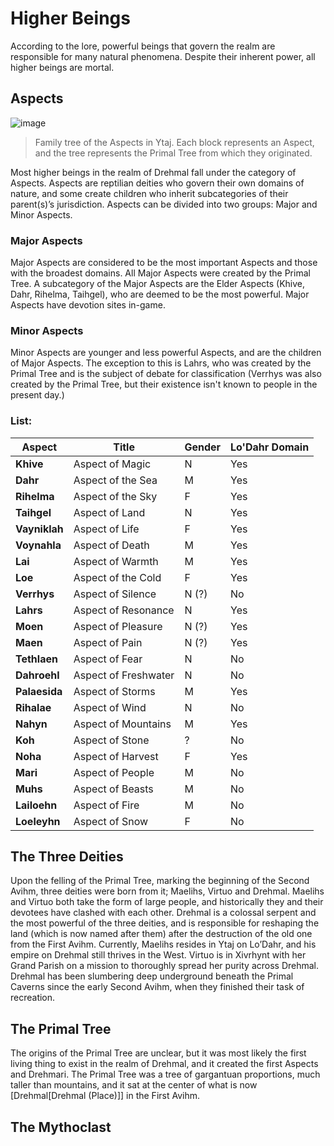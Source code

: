 # Higher Beings

According to the lore, powerful beings that govern the realm are responsible for many natural phenomena. Despite their inherent power, all higher beings are mortal.

## Aspects

![image](https://github.com/user-attachments/assets/7bff927c-4016-4801-8be4-bf91c0631806)
> Family tree of the Aspects in Ytaj. Each block represents an Aspect, and the tree represents the Primal Tree from which they originated.

Most higher beings in the realm of Drehmal fall under the category of Aspects. Aspects are reptilian deities who govern their own domains of nature, and some create children who inherit subcategories of their parent(s)’s jurisdiction. Aspects can be divided into two groups: Major and Minor Aspects.

### Major Aspects

Major Aspects are considered to be the most important Aspects and those with the broadest domains. All Major Aspects were created by the Primal Tree. A subcategory of the Major Aspects are the Elder Aspects (Khive, Dahr, Rihelma, Taihgel), who are deemed to be the most powerful. Major Aspects have devotion sites in-game.

### Minor Aspects

Minor Aspects are younger and less powerful Aspects, and are the children of Major Aspects. The exception to this is Lahrs, who was created by the Primal Tree and is the subject of debate for classification (Verrhys was also created by the Primal Tree, but their existence isn't known to people in the present day.)

### List:

| Aspect | Title | Gender | Lo'Dahr Domain |
|-|-|-|-|
| **Khive** | Aspect of Magic | N | Yes|
| **Dahr** | Aspect of the Sea | M | Yes |
| **Rihelma** | Aspect of the Sky | F | Yes |
| **Taihgel** | Aspect of Land | N | Yes |
| **Vayniklah** | Aspect of Life | F | Yes |
| **Voynahla** | Aspect of Death | M | Yes|
| **Lai** | Aspect of Warmth | M | Yes |
| **Loe** | Aspect of the Cold | F | Yes |
| **Verrhys** | Aspect of Silence | N (?) | No |
| **Lahrs** | Aspect of Resonance | N | Yes |
| **Moen** | Aspect of Pleasure | N (?) | Yes |
| **Maen** | Aspect of Pain | N (?) | Yes |
| **Tethlaen** | Aspect of Fear | N | No |
| **Dahroehl** | Aspect of Freshwater | N | No |
| **Palaesida** | Aspect of Storms | M | Yes |
| **Rihalae** | Aspect of Wind | N | No |
| **Nahyn** | Aspect of Mountains | M | Yes |
| **Koh** | Aspect of Stone | ? | No |
| **Noha** | Aspect of Harvest | F | Yes |
| **Mari** | Aspect of People | M | No |
| **Muhs** | Aspect of Beasts | M | No |
| **Lailoehn** | Aspect of Fire | M | No |
| **Loeleyhn** | Aspect of Snow | F | No |

## The Three Deities

Upon the felling of the Primal Tree, marking the beginning of the Second Avihm, three deities were born from it; Maelihs, Virtuo and Drehmal. Maelihs and Virtuo both take the form of large people, and historically they and their devotees have clashed with each other. Drehmal is a colossal serpent and the most powerful of the three deities, and is responsible for reshaping the land (which is now named after them) after the destruction of the old one from the First Avihm. Currently, Maelihs resides in Ytaj on Lo’Dahr, and his empire on Drehmal still thrives in the West. Virtuo is in Xivrhynt with her Grand Parish on a mission to thoroughly spread her purity across Drehmal. Drehmal has been slumbering deep underground beneath the Primal Caverns since the early Second Avihm, when they finished their task of recreation.

## The Primal Tree

The origins of the Primal Tree are unclear, but it was most likely the first living thing to exist in the realm of Drehmal, and it created the first Aspects and Drehmari. The Primal Tree was a tree of gargantuan proportions, much taller than mountains, and it sat at the center of what is now [Drehmal[Drehmal (Place)]] in the First Avihm. 

## The Mythoclast
